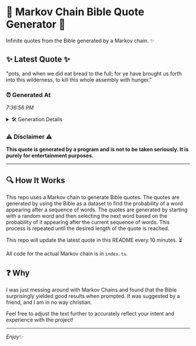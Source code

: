 # 📖 Markov Chain Bible Quote Generator 📖

Infinite quotes from the Bible generated by a Markov chain. ✨

## ✨ Latest Quote ✨
"pots, and when we did eat bread to the full; for ye have brought us forth into this wilderness, to kill this whole assembly with hunger."

### ⏰ Generated At
*7:36:56 PM*

<details>
    <summary>🛠️ Generation Details</summary>
    <p>
        <strong>🌱 Seed:</strong> pots,<br>
        <strong>🔄 Iterations:</strong> 25<br>
        <strong>📜 Context History:</strong><br>[ pots, ]: and<br>[ pots,, and ]: when<br>[ pots,, and, when ]: we<br>[ pots,, and, when, we ]: did<br>[ pots,, and, when, we, did ]: eat<br>[ pots,, and, when, we, did, eat ]: bread<br>[ and, when, we, did, eat, bread ]: to<br>[ when, we, did, eat, bread, to ]: the<br>[ we, did, eat, bread, to, the ]: full;<br>[ did, eat, bread, to, the, full; ]: for<br>[ eat, bread, to, the, full;, for ]: ye<br>[ bread, to, the, full;, for, ye ]: have<br>[ to, the, full;, for, ye, have ]: brought<br>[ the, full;, for, ye, have, brought ]: us<br>[ full;, for, ye, have, brought, us ]: forth<br>[ for, ye, have, brought, us, forth ]: into<br>[ ye, have, brought, us, forth, into ]: this<br>[ have, brought, us, forth, into, this ]: wilderness,<br>[ brought, us, forth, into, this, wilderness, ]: to<br>[ us, forth, into, this, wilderness,, to ]: kill<br>[ forth, into, this, wilderness,, to, kill ]: this<br>[ into, this, wilderness,, to, kill, this ]: whole<br>[ this, wilderness,, to, kill, this, whole ]: assembly<br>[ wilderness,, to, kill, this, whole, assembly ]: with<br>[ to, kill, this, whole, assembly, with ]: hunger.<br>
    </p>
</details>

### ⚠️ Disclaimer ⚠️
**This quote is generated by a program and is not to be taken seriously. It is purely for entertainment purposes.**

---

## 🔍 How It Works

This repo uses a Markov chain to generate Bible quotes. The quotes are generated by using the Bible as a dataset to find the probability of a word appearing after a sequence of words. The quotes are generated by starting with a random word and then selecting the next word based on the probability of it appearing after the current sequence of words. This process is repeated until the desired length of the quote is reached.

This repo will update the latest quote in this README every 10 minutes. ⏳

All code for the actual Markov chain is in `index.ts`.

## ❓ Why

I was just messing around with Markov Chains and found that the Bible surprisingly yielded good results when prompted. 
It was suggested by a friend, and I am in no way christian.

Feel free to adjust the text further to accurately reflect your intent and experience with the project!

---

*Enjoy*✨
